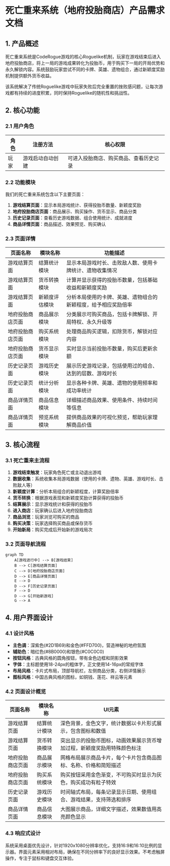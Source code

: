 # 死亡重来系统（地府投胎商店）产品需求文档

## 1. 产品概述

死亡重来系统是CodeRogue游戏的核心Roguelike机制，玩家在游戏结束后进入地府投胎商店，将上一局的游戏成果转化为投胎币，用于购买下一局的开局优势和永久解锁内容。系统鼓励玩家尝试不同的卡牌、英雄、遗物组合，通过新颖度奖励机制提供额外货币收益。

该系统解决了传统Roguelike游戏中玩家失败后完全重置的挫败感问题，让每次游戏都有持续的进度积累，同时保持Roguelike的随机性和挑战性。

## 2. 核心功能

### 2.1 用户角色

| 角色 | 注册方法 | 核心权限 |
|------|----------|----------|
| 玩家 | 游戏启动自动创建 | 可进入投胎商店、购买商品、查看历史记录 |

### 2.2 功能模块

我们的死亡重来系统包含以下主要页面：
1. **游戏结算页面**：显示本局游戏统计、获得投胎币数量、新颖度奖励
2. **地府投胎商店页面**：商品展示、购买操作、货币显示、商品分类
3. **历史记录页面**：查看历史游戏数据、组合使用统计、成就进度
4. **商品详情页面**：商品描述、效果预览、购买确认

### 2.3 页面详情

| 页面名称 | 模块名称 | 功能描述 |
|----------|----------|----------|
| 游戏结算页面 | 结算统计模块 | 显示本局游戏时长、击败敌人数、使用卡牌统计、遗物收集情况 |
| 游戏结算页面 | 货币转换模块 | 计算并显示获得的投胎币数量，包括基础收益和新颖度奖励 |
| 游戏结算页面 | 新颖度评估模块 | 分析本局使用的卡牌、英雄、遗物组合的新颖程度，给予相应奖励倍率 |
| 地府投胎商店页面 | 商品展示模块 | 分类展示可购买商品，包括卡牌解锁、开局特权、永久升级等 |
| 地府投胎商店页面 | 购买系统模块 | 处理商品购买逻辑，扣除货币，解锁对应内容 |
| 地府投胎商店页面 | 货币显示模块 | 实时显示当前投胎币数量，购买后更新余额 |
| 历史记录页面 | 游戏历史模块 | 展示历史游戏记录，包括使用过的组合、达到的层数、游戏时长 |
| 历史记录页面 | 统计分析模块 | 显示各种卡牌、英雄、遗物的使用频率和成功率统计 |
| 商品详情页面 | 商品信息模块 | 详细描述商品效果、使用条件、持续时间等信息 |
| 商品详情页面 | 预览系统模块 | 提供商品效果的可视化预览，帮助玩家理解商品价值 |

## 3. 核心流程

### 3.1 死亡重来主流程

1. **游戏结束触发**：玩家角色死亡或主动退出游戏
2. **数据收集**：系统收集本局游戏数据（使用的卡牌、遗物、英雄、游戏时长、击败敌人等）
3. **新颖度计算**：分析本局组合的新颖程度，计算奖励倍率
4. **货币转换**：根据游戏表现和新颖度奖励计算获得的投胎币
5. **结算展示**：显示游戏统计和获得的投胎币
6. **进入商店**：玩家确认后进入地府投胎商店
7. **商品浏览**：玩家浏览可购买的商品
8. **购买决策**：玩家选择购买商品或保存货币
9. **开始新局**：购买完成后开始新的游戏局次

### 3.2 页面导航流程

```mermaid
graph TD
    A[游戏进行中] --> B[游戏结束]
    B --> C[游戏结算页面]
    C --> D[地府投胎商店页面]
    D --> E[商品详情页面]
    E --> D
    D --> F[历史记录页面]
    F --> D
    D --> G[开始新游戏]
    G --> A
```

## 4. 用户界面设计

### 4.1 设计风格

- **主色调**：深紫色(#2D1B69)和金色(#FFD700)，营造神秘的地府氛围
- **辅助色**：暗红色(#8B0000)和银色(#C0C0C0)
- **按钮风格**：古典风格的圆角按钮，带有金色边框和阴影效果
- **字体**：主标题使用18-24px的粗体字，正文使用14-16px的常规字体
- **布局风格**：卡片式布局，顶部导航栏，左侧商品分类，右侧详情展示
- **图标风格**：中国古典风格的图标，如铜钱、莲花、祥云等元素

### 4.2 页面设计概览

| 页面名称 | 模块名称 | UI元素 |
|----------|----------|--------|
| 游戏结算页面 | 结算统计模块 | 深色背景，金色文字，统计数据以卡片形式展示，包含图标和数值 |
| 游戏结算页面 | 货币转换模块 | 突出显示的投胎币图标，动画效果展示货币增加过程，新颖度奖励用特殊颜色标注 |
| 地府投胎商店页面 | 商品展示模块 | 网格布局展示商品卡片，每个卡片包含商品图标、名称、价格和简短描述 |
| 地府投胎商店页面 | 购买系统模块 | 购买按钮采用金色渐变，不可购买时显示为灰色，购买成功有粒子特效 |
| 历史记录页面 | 游戏历史模块 | 时间轴式布局，每条记录显示日期、使用组合、游戏结果，支持筛选和排序 |
| 商品详情页面 | 商品信息模块 | 大图展示商品，详细文字描述，效果数值用高亮颜色显示 |

### 4.3 响应式设计

系统采用桌面优先设计，针对1920x1080分辨率优化，支持16:9和16:10比例的显示器。界面元素采用相对布局，确保在不同分辨率下的良好显示效果。不考虑触屏操作，专注于鼠标和键盘交互体验。